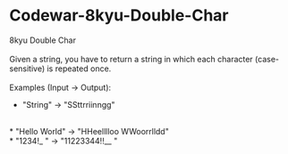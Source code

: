 # Codewar-8kyu-Double-Char
8kyu  Double Char
<br><br>
Given a string, you have to return a string in which each character (case-sensitive) is repeated once.
<br><br>
Examples (Input -> Output):
<br>
* "String"      -> "SSttrriinngg"
<br>
* "Hello World" -> "HHeelllloo  WWoorrlldd"
<br>
* "1234!_ "     -> "11223344!!__  "
